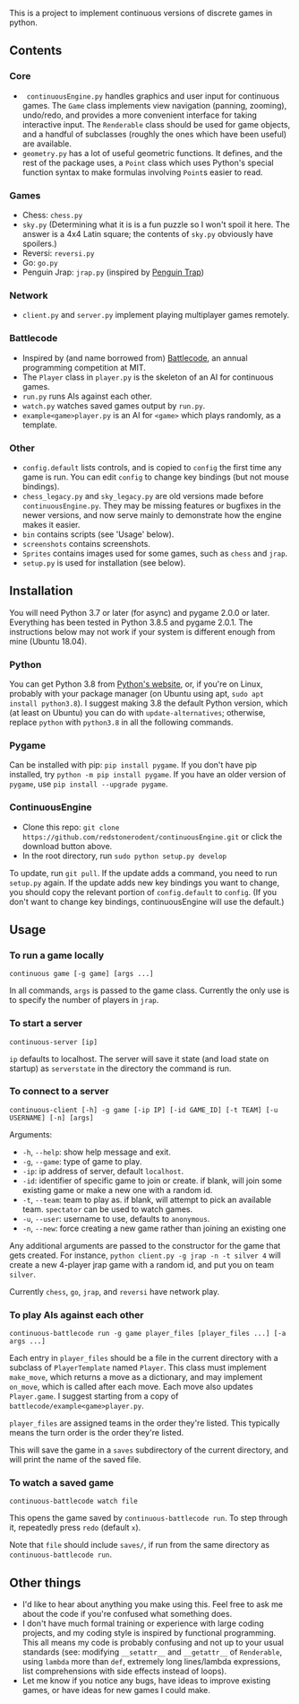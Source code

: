 This is a project to implement continuous versions of discrete games in python.


## Contents

### Core

* ` continuousEngine.py` handles graphics and user input for continuous games. The `Game` class implements view navigation (panning, zooming), undo/redo, and provides a more convenient interface for taking interactive input. The `Renderable` class should be used for game objects, and a handful of subclasses (roughly the ones which have been useful) are available.
* `geometry.py` has a lot of useful geometric functions. It defines, and the rest of the package uses, a `Point` class which uses Python's special function syntax to make formulas involving `Point`s easier to read.

### Games

* Chess: `chess.py`
* `sky.py` (Determining what it is is a fun puzzle so I won't spoil it here. The answer is a 4x4 Latin square; the contents of `sky.py` obviously have spoilers.)
* Reversi: `reversi.py`
* Go: `go.py`
* Penguin Jrap: `jrap.py` (inspired by [Penguin Trap](https://boardgamegeek.com/boardgame/225981/penguin-trap))

### Network

* `client.py` and `server.py` implement playing multiplayer games remotely.

### Battlecode

* Inspired by (and name borrowed from) [Battlecode](https://battlecode.org/), an annual programming competition at MIT.
* The `Player` class in `player.py` is the skeleton of an AI for continuous games.
* `run.py` runs AIs against each other.
* `watch.py` watches saved games output by `run.py`.
* `example<game>player.py` is an AI for `<game>` which plays randomly, as a template.

### Other

* `config.default` lists controls, and is copied to `config` the first time any game is run. You can edit `config` to change key bindings (but not mouse bindings).
* `chess_legacy.py` and `sky_legacy.py` are old versions made before `continuousEngine.py`. They may be missing features or bugfixes in the newer versions, and now serve mainly to demonstrate how the engine makes it easier.
* `bin` contains scripts (see 'Usage' below).
* `screenshots` contains screenshots.
* `Sprites` contains images used for some games, such as `chess` and `jrap`.
* `setup.py` is used for installation (see below).


## Installation

You will need Python 3.7 or later (for async) and pygame 2.0.0 or later. Everything has been tested in Python 3.8.5 and pygame 2.0.1. The instructions below may not work if your system is different enough from mine (Ubuntu 18.04).

### Python

You can get Python 3.8 from [Python's website](https://www.python.org/), or, if you're on Linux, probably with your package manager (on Ubuntu using apt, `sudo apt install python3.8`). I suggest making 3.8 the default Python version, which (at least on Ubuntu) you can do with `update-alternatives`; otherwise, replace `python` with `python3.8` in all the following commands.

### Pygame

Can be installed with pip: `pip install pygame`. If you don't have pip installed, try `python -m pip install pygame`. If you have an older version of `pygame`, use `pip install --upgrade pygame`.

### ContinuousEngine

* Clone this repo: `git clone https://github.com/redstonerodent/continuousEngine.git` or click the download button above.
* In the root directory, run `sudo python setup.py develop`

To update, run `git pull`. If the update adds a command, you need to run `setup.py` again. If the update adds new key bindings you want to change, you should copy the relevant portion of `config.default` to `config`. (If you don't want to change key bindings, continuousEngine will use the default.)


## Usage

### To run a game locally

`continuous game [-g game] [args ...]`

In all commands, `args` is passed to the game class. Currently the only use is to specify the number of players in `jrap`.

### To start a server

`continuous-server [ip]`

`ip` defaults to localhost. The server will save it state (and load state on startup) as `serverstate` in the directory the command is run.

### To connect to a server

`continuous-client [-h] -g game [-ip IP] [-id GAME_ID]
                        [-t TEAM] [-u USERNAME] [-n] [args]`

Arguments:

* `-h`, `--help`: show help message and exit.
* `-g`, `--game`: type of game to play.
* `-ip`: ip address of server, default `localhost`.
* `-id`: identifier of specific game to join or create. if blank, will join some existing game or make a new one with a random id.
* `-t`, `--team`: team to play as. if blank, will attempt to pick an available team. `spectator` can be used to watch games.
* `-u`, `--user`: username to use, defaults to `anonymous`.
* `-n`, `--new`: force creating a new game rather than joining an existing one

Any additional arguments are passed to the constructor for the game that gets created. For instance, `python client.py -g jrap -n -t silver 4` will create a new 4-player jrap game with a random id, and put you on team `silver`.

Currently `chess`, `go`, `jrap`, and `reversi` have network play.

### To play AIs against each other

`continuous-battlecode run -g game player_files [player_files ...] [-a args ...]`


Each entry in `player_files` should be a file in the current directory with a subclass of `PlayerTemplate` named `Player`. This class must implement `make_move`, which returns a move as a dictionary, and may implement `on_move`, which is called after each move. Each move also updates `Player.game`. I suggest starting from a copy of `battlecode/example<game>player.py`.

`player_files` are assigned teams in the order they're listed. This typically means the turn order is the order they're listed.

This will save the game in a `saves` subdirectory of the current directory, and will print the name of the saved file.

### To watch a saved game

`continuous-battlecode watch file`

This opens the game saved by `continuous-battlecode run`. To step through it, repeatedly press `redo` (default `x`).

Note that `file` should include `saves/`, if run from the same directory as `continuous-battlecode run`.


## Other things

* I'd like to hear about anything you make using this. Feel free to ask me about the code if you're confused what something does.
* I don't have much formal training or experience with large coding projects, and my coding style is inspired by functional programming. This all means my code is probably confusing and not up to your usual standards (see: modifying `__setattr__` and `__getattr__` of `Renderable`, using `lambda` more than `def`, extremely long lines/lambda expressions, list comprehensions with side effects instead of loops).
* Let me know if you notice any bugs, have ideas to improve existing games, or have ideas for new games I could make.
